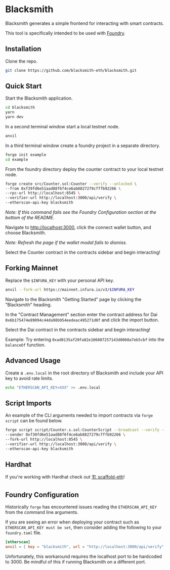 # Blacksmith

Blacksmith generates a simple frontend for interacting with smart contracts.

This tool is specifically intended to be used with [Foundry](https://getfoundry.sh/).

## Installation

Clone the repo.

```bash
git clone https://github.com/blacksmith-eth/blacksmith.git
```

## Quick Start

Start the Blacksmith application.

```bash
cd blacksmith
yarn
yarn dev
```

In a second terminal window start a local testnet node.

```bash
anvil
```

In a third terminal window create a foundry project in a separate directory.

```bash
forge init example
cd example
```

From the foundry directory deploy the counter contract to your local testnet node.

```bash
forge create src/Counter.sol:Counter --verify --unlocked \
--from 0xf39fd6e51aad88f6f4ce6ab8827279cfffb92266 \
--rpc-url http://localhost:8545 \
--verifier-url http://localhost:3000/api/verify \
--etherscan-api-key blacksmith
```

_Note: If this command fails see the Foundry Configuration section at the bottom of the README._

Navigate to [http://localhost:3000](http://localhost:3000), click the connect wallet button, and choose Blacksmith.

_Note: Refresh the page if the wallet modal fails to dismiss._

Select the Counter contract in the contracts sidebar and begin interacting!

## Forking Mainnet

Replace the `$INFURA_KEY` with your personal API key.

```bash
anvil --fork-url https://mainnet.infura.io/v3/$INFURA_KEY
```

Navigate to the Blacksmith "Getting Started" page by clicking the "Blacksmith" heading.

In the "Contract Management" section enter the contract address for Dai `0x6b175474e89094c44da98b954eedeac495271d0f` and click the import button.

Select the Dai contract in the contracts sidebar and begin interacting!

Example: Try entering `0xad0135af20fa82e106607257143d0060a7eb5cbf` into the `balanceOf` function.

## Advanced Usage

Create a `.env.local` in the root directory of Blacksmith and include your API key to avoid rate limits.

```bash
echo "ETHERSCAN_API_KEY=XXX" >> .env.local
```

## Script Imports

An example of the CLI arguments needed to import contracts via `forge script` can be found below.

```bash
forge script script/Counter.s.sol:CounterScript --broadcast --verify --unlocked \
--sender 0xf39fd6e51aad88f6f4ce6ab8827279cfffb92266 \
--fork-url http://localhost:8545 \
--verifier-url http://localhost:3000/api/verify \
--etherscan-api-key blacksmith
```

## Hardhat

If you're working with Hardhat check out [🏗 scaffold-eth](https://github.com/scaffold-eth/scaffold-eth)!

## Foundry Configuration

Historically `forge` has encountered issues reading the `ETHERSCAN_API_KEY` from the command line arguments.

If you are seeing an error when deploying your contract such as `ETHERSCAN_API_KEY must be set`, then consider adding the following to your `foundry.toml` file.

```toml
[etherscan]
anvil = { key = "blacksmith", url = "http://localhost:3000/api/verify" }
```

Unfortunately, this workaround requires the localhost port to be hardcoded to 3000. Be mindful of this if running Blacksmith on a different port.
